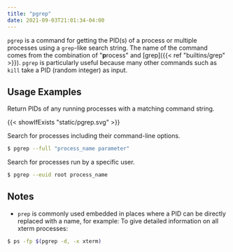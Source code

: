 ```yaml
---
title: "pgrep"
date: 2021-09-03T21:01:34-04:00
---
```


`pgrep` is a command for getting the PID(s) of a process or multiple processes
using a `grep`-like search string. The name of the command comes from the
combination of "**p**rocess" and [grep]({{< ref "builtins/grep" >}}). `pgrep` is
particularly useful because many other commands such as `kill` take a PID
(random integer) as input.

## Usage Examples

Return PIDs of any running processes with a matching command string.

{{< showIfExists "static/pgrep.svg" >}}

Search for processes including their command-line options.

```bash
$ pgrep --full "process_name parameter"
```

Search for processes run by a specific user.

```bash
$ pgrep --euid root process_name
```

## Notes

- `prep` is commonly used embedded in places where a PID can be directly
  replaced with a name, for example: To give detailed information on all xterm
  processes:

```bash
$ ps -fp $(pgrep -d, -x xterm)
```
